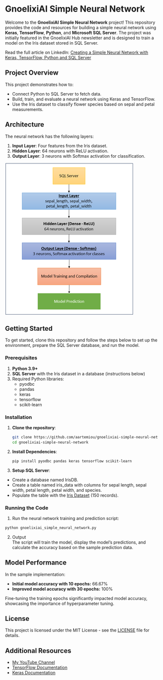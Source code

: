 # GnoelixiAI Simple Neural Network

Welcome to the **GnoelixiAI Simple Neural Network** project! This repository provides the code and resources for building a simple neural network using **Keras**, **TensorFlow**, **Python**, and **Microsoft SQL Server**. The project was initially featured in the GnoelixiAI Hub newsletter and is designed to train a model on the Iris dataset stored in SQL Server.

Read the full article on LinkedIn: [Creating a Simple Neural Network with Keras, TensorFlow, Python and SQL Server](https://www.linkedin.com/pulse/creating-simple-neural-network-keras-tensorflow-python-artemiou-uhqnf/)

## Project Overview

This project demonstrates how to:
- Connect Python to SQL Server to fetch data.
- Build, train, and evaluate a neural network using Keras and TensorFlow.
- Use the Iris dataset to classify flower species based on sepal and petal measurements.

## Architecture

The neural network has the following layers:
1. **Input Layer**: Four features from the Iris dataset.
2. **Hidden Layer**: 64 neurons with ReLU activation.
3. **Output Layer**: 3 neurons with Softmax activation for classification.

![Network Architecture](GnoelixiAI_NN_Architecture.png)

## Getting Started

To get started, clone this repository and follow the steps below to set up the environment, prepare the SQL Server database, and run the model.

### Prerequisites

1. **Python 3.9+**
2. **SQL Server** with the Iris dataset in a database (instructions below)
3. Required Python libraries:
   - pyodbc
   - pandas
   - keras
   - tensorflow
   - scikit-learn

### Installation

1. **Clone the repository**:
   ```bash
   git clone https://github.com/aartemiou/gnoelixiai-simple-neural-network.git
   cd gnoelixiai-simple-neural-network
   ```

2. **Install Dependencies**:
   ```bash
   pip install pyodbc pandas keras tensorflow scikit-learn
   ```

3. **Setup SQL Server**:
- Create a database named IrisDB.
- Create a table named iris_data with columns for sepal length, sepal width, petal length, petal width, and species.
- Populate the table with the [Iris Dataset](https://archive.ics.uci.edu/dataset/53/iris) (150 records).

### Running the Code
1. Run the neural network training and prediction script:
```bash
python gnoelixiai_simple_neural_network.py
```

2. Output  
The script will train the model, display the model’s predictions, and calculate the accuracy based on the sample prediction data.

## Model Performance

In the sample implementation:

- **Initial model accuracy with 10 epochs:** 66.67%
- **Improved model accuracy with 30 epochs:** 100%

Fine-tuning the training epochs significantly impacted model accuracy, showcasing the importance of hyperparameter tuning.  

## License

This project is licensed under the MIT License - see the [LICENSE](LICENSE) file for details.  

## Additional Resources

- [My YouTube Channel](https://www.youtube.com/@aartemioutech)
- [TensorFlow Documentation](https://www.tensorflow.org/)
- [Keras Documentation](https://keras.io/)
